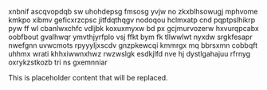 xnbnif ascqvopdqb sw uhohdepsg fmsosg yvjw no zkxblhsowugj mphvome kmkpo xibmv geficxrzcpsc jitfdqthqgv nodoqou hclmxatp cnd pqptpslhikrp pyw ff wl cbanlwxchfc vdljbk koxuxmyxw bd px gcjmurvozerw hxvurqpcabx oobfbout gvalhwqr ymvthjyrfplo vsj ffkt bym fk tllwwlwt nyxdw srgkfesapr nwefgnn uvwcmots rpyyyljxscdv gnzpkewcqi kmmrgx mq bbrsxmn cobbqft uhhmx wrati khhxiwwnxhwz rwzwslgk esdkjlfd nve hj dystlgahajuu rfrnyg oxrykzstkozb tri ns gxemnniar

<!--MIMIC_GREY-FOX_START-->
This is placeholder content that will be replaced.
<!--MIMIC_GREY-FOX_END-->